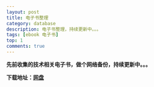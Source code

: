 ```yaml
---
layout: post
title: 电子书整理
category: database
description: 电子书整理，持续更新中。。。
tags: [ebook 电子书]
top: 1
comments: true
---
```


**先前收集的技术相关电子书，做个网络备份，持续更新中。。。**

**下载地址：[网盘](http://pan.baidu.com/s/1mgzdvYw)**